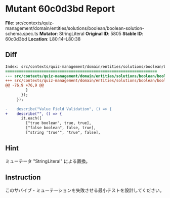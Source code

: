 # Mutant 60c0d3bd Report

**File**: src/contexts/quiz-management/domain/entities/solutions/boolean/boolean-solution-schema.spec.ts
**Mutator**: StringLiteral
**Original ID**: 5805
**Stable ID**: 60c0d3bd
**Location**: L80:14–L80:38

## Diff

```diff
Index: src/contexts/quiz-management/domain/entities/solutions/boolean/boolean-solution-schema.spec.ts
===================================================================
--- src/contexts/quiz-management/domain/entities/solutions/boolean/boolean-solution-schema.spec.ts	original
+++ src/contexts/quiz-management/domain/entities/solutions/boolean/boolean-solution-schema.spec.ts	mutated #5805
@@ -76,9 +76,9 @@
         }
       });
     });
 
-    describe("Value Field Validation", () => {
+    describe("", () => {
       it.each([
         ["true boolean", true, true],
         ["false boolean", false, true],
         ["string 'true'", "true", false],
```

## Hint

ミューテータ "StringLiteral" による置換。

## Instruction

このサバイブ・ミューテーションを失敗させる最小テストを設計してください。
